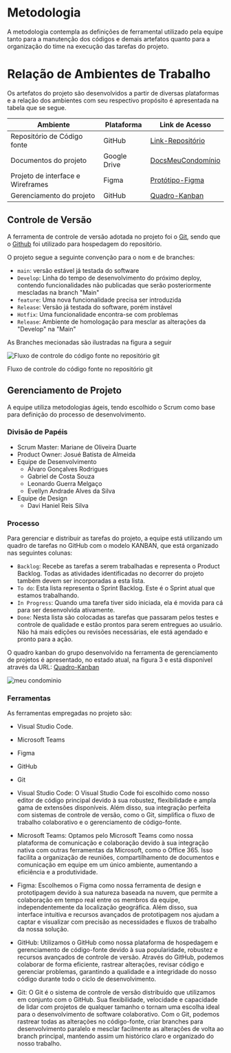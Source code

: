 # Metodologia

A metodologia contempla as definições de ferramental utilizado pela equipe tanto para a manutenção dos códigos e demais artefatos quanto para a organização do time na execução das tarefas do projeto.

# Relação de Ambientes de Trabalho

Os artefatos do projeto são desenvolvidos a partir de diversas plataformas e a relação dos ambientes com seu respectivo propósito é apresentada na tabela que se segue.

| Ambiente                          | Plataforma   | Link de Acesso                                                                                                                                                                                                          |
| --------------------------------- | ------------ | ----------------------------------------------------------------------------------------------------------------------------------------------------------------------------------------------------------------------- |
| Repositório de Código fonte       | GitHub       | [Link-Repositório](https://github.com/ICEI-PUC-Minas-PMV-ADS/pmv-ads-2024-1-e3-proj-mov-t1-meucondominio)                                                                                                                                                                                                    |
| Documentos do projeto             | Google Drive | [DocsMeuCondomínio](https://docs.google.com/document/d/1dpWH7d2QIZyCtB89hAwlDlvLdq1clH3Y/edit)                                                                                                                   |
| Projeto de interface e Wireframes | Figma        | [Protótipo-Figma](https://www.figma.com/proto/bIBuBaH5RDg0poKqXl92Ox/meuCondominio?type=design&node-id=3-248&t=DGf1cAu7oKrCU7HB-0&scaling=scale-down&page-id=0%3A1) |
| Gerenciamento do projeto          | GitHub       | [Quadro-Kanban](https://github.com/orgs/ICEI-PUC-Minas-PMV-ADS/projects/814)                                                                                                                                            |

## Controle de Versão

A ferramenta de controle de versão adotada no projeto foi o
[Git](https://git-scm.com/), sendo que o [Github](https://github.com)
foi utilizado para hospedagem do repositório.

O projeto segue a seguinte convenção para o nom e de branches:

- `main`: versão estável já testada do software
- `Develop`: Linha do tempo de desenvolvimento do próximo deploy, contendo funcionalidades não publicadas que serão posteriormente mescladas na branch "Main"
- `feature`: Uma nova funcionalidade precisa ser introduzida
- `Release`: Versão já testada do software, porém instável
- `Hotfix`: Uma funcionalidade encontra-se com problemas
- `Release`: Ambiente de homologação para mesclar as alterações da "Develop" na "Main"

As Branches mecionadas são ilustradas na figura a seguir

![Fluxo de controle do código fonte no repositório git](https://github.com/ICEI-PUC-Minas-PMV-ADS/pmv-ads-2024-1-e3-proj-mov-t1-meucondominio/blob/main/docs/img/branches.png)

Fluxo de controle do código fonte no repositório git

## Gerenciamento de Projeto

A equipe utiliza metodologias ágeis, tendo escolhido o Scrum como base para definição do processo de desenvolvimento.

### Divisão de Papéis

- Scrum Master: Mariane de Oliveira Duarte
- Product Owner: Josué Batista de Almeida
- Equipe de Desenvolvimento
  - Álvaro Gonçalves Rodrigues
  - Gabriel de Costa Souza
  - Leonardo Guerra Melgaço
  - Evellyn Andrade Alves da Silva
- Equipe de Design
  - Davi Haniel Reis Silva

### Processo

Para gerenciar e distribuir as tarefas do projeto, a equipe está utilizando um quadro de tarefas no GitHub com o modelo KANBAN, que está organizado nas seguintes colunas:

- `Backlog`: Recebe as tarefas a serem trabalhadas e representa o Product Backlog. Todas as atividades identificadas no decorrer do projeto também devem ser incorporadas a esta lista.
- `To do`: Esta lista representa o Sprint Backlog. Este é o Sprint atual que estamos trabalhando.
- `In Progress`: Quando uma tarefa tiver sido iniciada, ela é movida para cá para ser desenvolvida ativamente.
- `Done`: Nesta lista são colocadas as tarefas que passaram pelos testes e controle de qualidade e estão prontos para serem entregues ao usuário. Não há mais edições ou revisões necessárias, ele está agendado e pronto para a ação.


O quadro kanban do grupo desenvolvido na ferramenta de gerenciamento de projetos é apresentado, no estado atual, na figura 3 e está disponível através da URL: [Quadro-Kanban](https://github.com/orgs/ICEI-PUC-Minas-PMV-ADS/projects/814/views/1)

![meu condominio](https://github.com/ICEI-PUC-Minas-PMV-ADS/pmv-ads-2024-1-e3-proj-mov-t1-meucondominio/assets/130505215/8db36b05-4580-487c-8dcc-ebf7cedd3952)

### Ferramentas

As ferramentas empregadas no projeto são:

- Visual Studio Code.
- Microsoft Teams
- Figma
- GitHub
- Git

- Visual Studio Code:
O Visual Studio Code foi escolhido como nosso editor de código principal devido à sua robustez, flexibilidade e ampla gama de extensões disponíveis. Além disso, sua integração perfeita com sistemas de controle de versão, como o Git, simplifica o fluxo de trabalho colaborativo e o gerenciamento de código-fonte.

- Microsoft Teams:
Optamos pelo Microsoft Teams como nossa plataforma de comunicação e colaboração devido à sua integração nativa com outras ferramentas da Microsoft, como o Office 365. Isso facilita a organização de reuniões, compartilhamento de documentos e comunicação em equipe em um único ambiente, aumentando a eficiência e a produtividade.

- Figma:
Escolhemos o Figma como nossa ferramenta de design e prototipagem devido à sua natureza baseada na nuvem, que permite a colaboração em tempo real entre os membros da equipe, independentemente da localização geográfica. Além disso, sua interface intuitiva e recursos avançados de prototipagem nos ajudam a captar e visualizar com precisão as necessidades e fluxos de trabalho da nossa solução.

- GitHub:
Utilizamos o GitHub como nossa plataforma de hospedagem e gerenciamento de código-fonte devido à sua popularidade, robustez e recursos avançados de controle de versão. Através do GitHub, podemos colaborar de forma eficiente, rastrear alterações, revisar código e gerenciar problemas, garantindo a qualidade e a integridade do nosso código durante todo o ciclo de desenvolvimento.

- Git:
O Git é o sistema de controle de versão distribuído que utilizamos em conjunto com o GitHub. Sua flexibilidade, velocidade e capacidade de lidar com projetos de qualquer tamanho o tornam uma escolha ideal para o desenvolvimento de software colaborativo. Com o Git, podemos rastrear todas as alterações no código-fonte, criar branches para desenvolvimento paralelo e mesclar facilmente as alterações de volta ao branch principal, mantendo assim um histórico claro e organizado do nosso trabalho.
